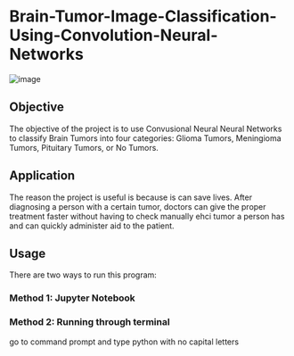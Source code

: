 # Brain-Tumor-Image-Classification-Using-Convolution-Neural-Networks
![image](https://user-images.githubusercontent.com/77071056/227386587-e778e3ac-0223-4b15-936e-1cc2b67affb7.png) 

## Objective
The objective of the project is to use Convusional Neural Neural Networks to classify Brain Tumors into four categories: Glioma Tumors, Meningioma Tumors, Pituitary Tumors, or No Tumors.

## Application
The reason the project is useful is because is can save lives. After diagnosing a person with a certain tumor, doctors can give the proper treatment faster without having to check manually ehci tumor a person has and can quickly administer aid to the patient. 

## Usage 
There are two ways to run this program: 
### Method 1: Jupyter Notebook
### Method 2: Running through terminal
go to command prompt and type python with no capital letters
